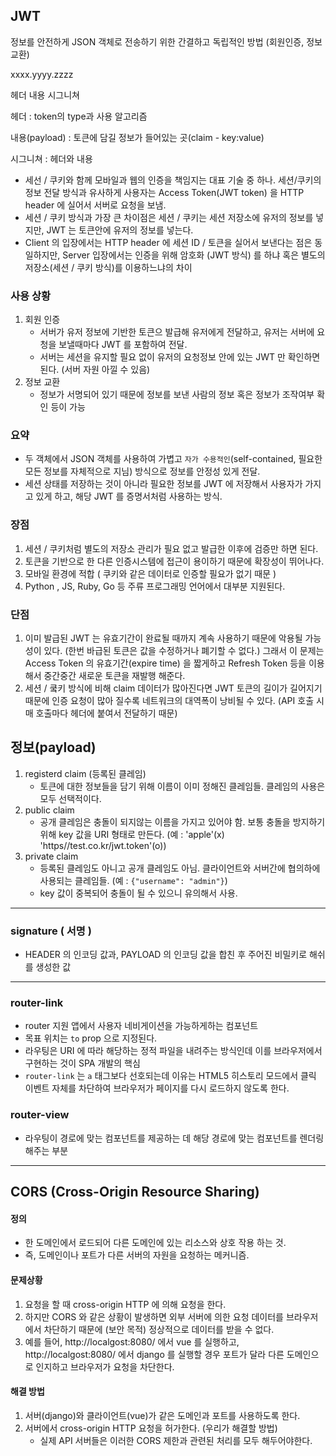 ## JWT

정보를 안전하게 JSON 객체로 전송하기 위한 간결하고 독립적인 방법 (회원인증, 정보 교환)

xxxx.yyyy.zzzz

헤더 내용 시그니쳐

헤더 : token의 type과 사용 알고리즘

내용(payload) : 토큰에 담길 정보가 들어있는 곳(claim - key:value)

시그니쳐 : 헤더와 내용



- 세선 / 쿠키와 함께 모바일과 웹의 인증을 책임지는 대표 기술 중 하나. 세션/쿠키의 정보 전달 방식과 유사하게 사용자는 Access Token(JWT token) 을 HTTP header 에 실어서 서버로 요청을 보냄.
- 세션 / 쿠키 방식과 가장 큰 차이점은 세션 / 쿠키는 세션 저장소에 유저의 정보를 넣지만, JWT 는 토큰안에 유저의 정보를 넣는다.
- Client 의 입장에서는 HTTP header 에 세션 ID / 토큰을 실어서 보낸다는 점은 동일하지만, Server 입장에서는 인증을 위해 암호화 (JWT 방식) 를 하냐 혹은 별도의 저장소(세션 / 쿠키 방식)를 이용하느냐의 차이



### 사용 상황

1. 회원 인증
   - 서버가 유저 정보에 기반한 토큰으 발급해 유저에게 전달하고, 유저는 서버에 요청을 보낼때마다 JWT 를 포함하여 전달.
   - 서버는 세션을 유지할 필요 없이 유저의 요청정보 안에 있는 JWT 만 확인하면 된다. (서버 자원 아낄 수 있음)
2. 정보 교환
   - 정보가 서명되어 있기 때문에 정보를 보낸 사람의 정보 혹은 정보가 조작여부 확인 등이 가능



### 요약

- 두 객체에서 JSON 객체를 사용하여 가볍고 `자가 수용적인`(self-contained, 필요한 모든 정보를 자체적으로 지님) 방식으로 정보를 안정성 있게 전달.
- 세션 상태를 저장하는 것이 아니라 필요한 정보를 JWT 에 저장해서 사용자가 가지고 있게 하고, 해당 JWT 를 증명서처럼 사용하는 방식.



### 장점

1. 세션 / 쿠키처럼 별도의 저장소 관리가 필요 없고 발급한 이후에 검증만 하면 된다.
2. 토큰을 기반으로 한 다른 인증시스템에 접근이 용이하기 때문에 확장성이 뛰어나다.
3. 모바일 환경에 적합 ( 쿠키와 같은 데이터로 인증할 필요가 없기 때문 )
4. Python , JS, Ruby, Go 등 주류 프로그래밍 언어에서 대부분 지원된다.



### 단점

1. 이미 발급된 JWT 는 유효기간이 완료될 때까지 계속 사용하기 때문에 악용될 가능성이 있다. (한번 바급된 토큰은 값을 수정하거나 폐기할 수 없다.) 그래서 이 문제는 Access Token 의 유효기간(expire time) 을 짧게하고 Refresh Token 등을 이용해서 중간중간 새로운 토큰을 재발행 해준다.
2. 세션 / 쿸키 방식에 비해 claim 데이터가 많아진다면 JWT 토큰의 길이가 길어지기 때문에 인증 요청이 많아 질수록 네트워크의 대역폭이 낭비될 수 있다. (API 호출 시 매 호출마다 헤더에 붙여서 전달하기 때문) 



## 정보(payload)

1. registerd claim (등록된 클레임)
   - 토큰에 대한 정보들을 담기 위해 이름이 이미 정해진 클레임들. 클레임의 사용은 모두 선택적이다.
2. public claim
   - 공개 클레임은 충돌이 되지않는 이름을 가지고 있어야 함. 보통 충돌을 방지하기 위해 key 값을 URI 형태로 만든다. (예 : 'apple'(x) 'https//test.co.kr/jwt.token'(o))
3. private claim
   - 등록된 클레임도 아니고 공개 클레임도 아님. 클라이언트와 서버간에 협의하에 사용되는 클레임들. (예 : `{"username": "admin"}`)
   - key 값이 중복되어 충돌이 될 수 있으니 유의해서 사용.

---

### signature ( 서명 )

- HEADER 의 인코딩 값과, PAYLOAD 의 인코딩 값을 합친 후 주어진 비밀키로 해쉬를 생성한 값

---

### router-link

- router 지원 앱에서 사용자 네비게이션을 가능하게하는 컴포넌트
- 목표 위치는 `to` prop 으로 지정된다.
- 라우팅은 URI 에 따라 해당하는 정적 파일을 내려주는 방식인데 이를 브라우저에서 구현하는 것이 SPA 개발의 핵심
- `router-link` 는 `a` 태그보다 선호되는데 이유는 HTML5 히스토리 모드에서 클릭 이벤트 자체를 차단하여 브라우저가 페이지를 다시 로드하지 않도록 한다.



### router-view

- 라우팅이 경로에 맞는 컴포넌트를 제공하는 데 해당 경로에 맞는 컴포넌트를 렌더링 해주는 부분

---

## CORS (Cross-Origin Resource Sharing)

#### 정의

- 한 도메인에서 로드되어 다른 도메인에 있는 리소스와 상호 작용 하는 것.
- 즉, 도메인이나 포트가 다른 서버의 자원을 요청하는 메커니즘.



#### 문제상황

1. 요청을 할 때 cross-origin HTTP 에 의해 요청을 한다.
2. 하지만 CORS 와 같은 상황이 발생하면 외부 서버에 의한 요청 데이터를 브라우저에서 차단하기 때문에 (보안 목적) 정상적으로 데이터를 받을 수 없다.
3. 예를 들어, http://localgost:8080/ 에서 vue 를 실행하고, http://localgost:8080/ 에서 django 를 실행할 경우 포트가 달라 다른 도메인으로 인지하고 브라우저가 요청을 차단한다.



#### 해결 방법

1. 서버(django)와 클라이언트(vue)가 같은 도메인과 포트를 사용하도록 한다.
2. 서버에서 cross-origin HTTP 요청을 허가한다. (우리가 해결할 방법)
   - 실제 API 서버들은 이러한 CORS 제한과 관련된 처리를 모두 해두어야한다.